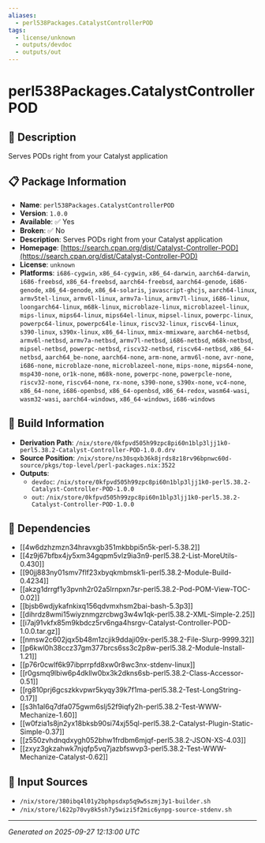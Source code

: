```yaml
---
aliases:
  - perl538Packages.CatalystControllerPOD
tags:
  - license/unknown
  - outputs/devdoc
  - outputs/out
---
```


# perl538Packages.CatalystControllerPOD

## 📝 Description

Serves PODs right from your Catalyst application

## 📋 Package Information

- **Name**: `perl538Packages.CatalystControllerPOD`
- **Version**: `1.0.0`
- **Available**: ✅ Yes
- **Broken**: ✅ No
- **Description**: Serves PODs right from your Catalyst application
- **Homepage**: [https://search.cpan.org/dist/Catalyst-Controller-POD](https://search.cpan.org/dist/Catalyst-Controller-POD)
- **License**: `unknown`
- **Platforms**: `i686-cygwin`, `x86_64-cygwin`, `x86_64-darwin`, `aarch64-darwin`, `i686-freebsd`, `x86_64-freebsd`, `aarch64-freebsd`, `aarch64-genode`, `i686-genode`, `x86_64-genode`, `x86_64-solaris`, `javascript-ghcjs`, `aarch64-linux`, `armv5tel-linux`, `armv6l-linux`, `armv7a-linux`, `armv7l-linux`, `i686-linux`, `loongarch64-linux`, `m68k-linux`, `microblaze-linux`, `microblazeel-linux`, `mips-linux`, `mips64-linux`, `mips64el-linux`, `mipsel-linux`, `powerpc-linux`, `powerpc64-linux`, `powerpc64le-linux`, `riscv32-linux`, `riscv64-linux`, `s390-linux`, `s390x-linux`, `x86_64-linux`, `mmix-mmixware`, `aarch64-netbsd`, `armv6l-netbsd`, `armv7a-netbsd`, `armv7l-netbsd`, `i686-netbsd`, `m68k-netbsd`, `mipsel-netbsd`, `powerpc-netbsd`, `riscv32-netbsd`, `riscv64-netbsd`, `x86_64-netbsd`, `aarch64_be-none`, `aarch64-none`, `arm-none`, `armv6l-none`, `avr-none`, `i686-none`, `microblaze-none`, `microblazeel-none`, `mips-none`, `mips64-none`, `msp430-none`, `or1k-none`, `m68k-none`, `powerpc-none`, `powerpcle-none`, `riscv32-none`, `riscv64-none`, `rx-none`, `s390-none`, `s390x-none`, `vc4-none`, `x86_64-none`, `i686-openbsd`, `x86_64-openbsd`, `x86_64-redox`, `wasm64-wasi`, `wasm32-wasi`, `aarch64-windows`, `x86_64-windows`, `i686-windows`

## 🔧 Build Information

- **Derivation Path**: `/nix/store/0kfpvd505h99zpc8pi60n1blp3ljj1k0-perl5.38.2-Catalyst-Controller-POD-1.0.0.drv`
- **Source Position**: `/nix/store/ns30sqxb36k8jrds8z18rv96bpnwc60d-source/pkgs/top-level/perl-packages.nix:3522`
- **Outputs**:
  - `devdoc`:  `/nix/store/0kfpvd505h99zpc8pi60n1blp3ljj1k0-perl5.38.2-Catalyst-Controller-POD-1.0.0`
  - `out`:  `/nix/store/0kfpvd505h99zpc8pi60n1blp3ljj1k0-perl5.38.2-Catalyst-Controller-POD-1.0.0`

## 🔗 Dependencies

- [[4w6dzhzmzn34hravxgb351mkbbpi5n5k-perl-5.38.2]]
- [[4z9j67bfbx4jy5xm34gqpm5vlz9ia3n9-perl5.38.2-List-MoreUtils-0.430]]
- [[90jj883ny01smv7flf23xbyqkmbmsk1i-perl5.38.2-Module-Build-0.4234]]
- [[akzg1drrgf1y3pvnh2r02a5lrnpxn7sr-perl5.38.2-Pod-POM-View-TOC-0.02]]
- [[bjsb6wdjykafnkixq156qdvmxhsm2bai-bash-5.3p3]]
- [[dihrdz8wmi15wiyznmgzrcbwg3w4w1qk-perl5.38.2-XML-Simple-2.25]]
- [[i7aj91vkfx85m9kbdcz5rv6nga4hsrgv-Catalyst-Controller-POD-1.0.0.tar.gz]]
- [[nmsw2c602jqx5b48m1zcjik9ddaji09x-perl5.38.2-File-Slurp-9999.32]]
- [[p6kwl0h38ccz37gm377brcs6ss3c2p8w-perl5.38.2-Module-Install-1.21]]
- [[p76r0cwlf6k97ibprrpfd8xw0r8wc3nx-stdenv-linux]]
- [[r0gsmq9lbiw6p4dkllw0bx3k2dkns6sb-perl5.38.2-Class-Accessor-0.51]]
- [[rg810prj6gcszkkvpwr5kyqy39k7f1ma-perl5.38.2-Test-LongString-0.17]]
- [[s3h1al6q7dfa075gwm6slj52f9iqfy2h-perl5.38.2-Test-WWW-Mechanize-1.60]]
- [[w0fzia1s8jn2yx18bksb90si74xj55ql-perl5.38.2-Catalyst-Plugin-Static-Simple-0.37]]
- [[z550zvhdnqdxygh052bhw1frdbm6mjqf-perl5.38.2-JSON-XS-4.03]]
- [[zxyz3gkzahwk7njqfp5vq7jazbfswvp3-perl5.38.2-Test-WWW-Mechanize-Catalyst-0.62]]

## 📁 Input Sources

- `/nix/store/380ibq4l01y2bphpsdxp5q9w5szmj3y1-builder.sh`
- `/nix/store/l622p70vy8k5sh7y5wizi5f2mic6ynpg-source-stdenv.sh`

---
*Generated on 2025-09-27 12:13:00 UTC*
